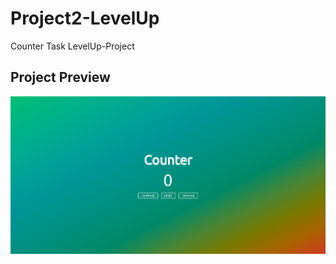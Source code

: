 # Project2-LevelUp
Counter Task LevelUp-Project

## Project Preview

![Screenshot](img/Project2.png)
